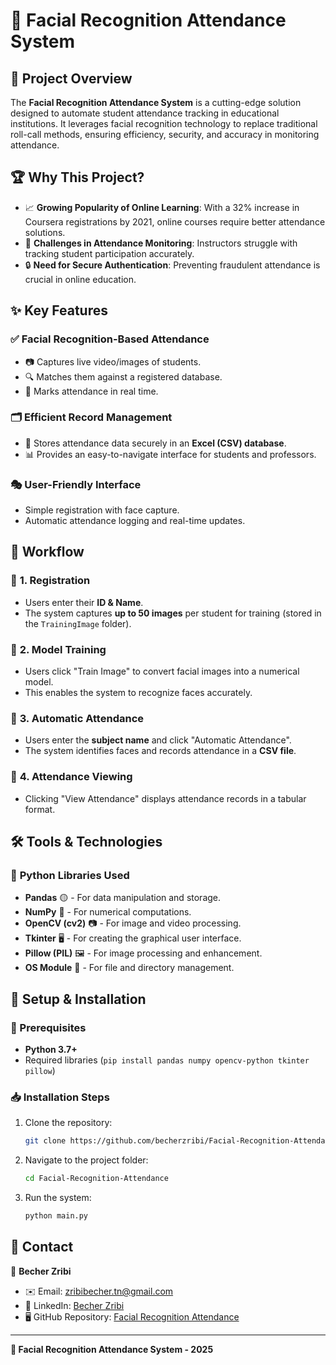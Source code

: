 # 🔐 Facial Recognition Attendance System

## 🚀 Project Overview
The **Facial Recognition Attendance System** is a cutting-edge solution designed to automate student attendance tracking in educational institutions. It leverages facial recognition technology to replace traditional roll-call methods, ensuring efficiency, security, and accuracy in monitoring attendance.

## 🏆 Why This Project?
- 📈 **Growing Popularity of Online Learning**: With a 32% increase in Coursera registrations by 2021, online courses require better attendance solutions.
- 🎯 **Challenges in Attendance Monitoring**: Instructors struggle with tracking student participation accurately.
- 🔒 **Need for Secure Authentication**: Preventing fraudulent attendance is crucial in online education.

## ✨ Key Features
### ✅ **Facial Recognition-Based Attendance**
- 📷 Captures live video/images of students.
- 🔍 Matches them against a registered database.
- 📌 Marks attendance in real time.

### 🗂 **Efficient Record Management**
- 📝 Stores attendance data securely in an **Excel (CSV) database**.
- 📊 Provides an easy-to-navigate interface for students and professors.

### 🎭 **User-Friendly Interface**
- Simple registration with face capture.
- Automatic attendance logging and real-time updates.

## 📜 Workflow
### 🔹 **1. Registration**
- Users enter their **ID & Name**.
- The system captures **up to 50 images** per student for training (stored in the `TrainingImage` folder).

### 🔹 **2. Model Training**
- Users click "Train Image" to convert facial images into a numerical model.
- This enables the system to recognize faces accurately.

### 🔹 **3. Automatic Attendance**
- Users enter the **subject name** and click "Automatic Attendance".
- The system identifies faces and records attendance in a **CSV file**.

### 🔹 **4. Attendance Viewing**
- Clicking "View Attendance" displays attendance records in a tabular format.

## 🛠 Tools & Technologies
### 🐍 **Python Libraries Used**
- **Pandas** 🟡 - For data manipulation and storage.
- **NumPy** 🔵 - For numerical computations.
- **OpenCV (cv2)** 📷 - For image and video processing.
- **Tkinter** 🖥️ - For creating the graphical user interface.
- **Pillow (PIL)** 🖼️ - For image processing and enhancement.
- **OS Module** 📂 - For file and directory management.

## 🔧 Setup & Installation
### 📌 Prerequisites
- **Python 3.7+**
- Required libraries (`pip install pandas numpy opencv-python tkinter pillow`)

### 📥 Installation Steps
1. Clone the repository:
   ```sh
   git clone https://github.com/becherzribi/Facial-Recognition-Attendance.git
   ```
2. Navigate to the project folder:
   ```sh
   cd Facial-Recognition-Attendance
   ```
3. Run the system:
   ```sh
   python main.py
   ```

## 📩 Contact
📌 **Becher Zribi**
- ✉️ Email: [zribibecher.tn@gmail.com](mailto:zribibecher.tn@gmail.com)
- 🔗 LinkedIn: [Becher Zribi](https://www.linkedin.com/in/becher-zribi/)
- 🖥 GitHub Repository: [Facial Recognition Attendance](https://github.com/becherzribi/Facial-Recognition-Attendance)

---
**🎯 Facial Recognition Attendance System - 2025**

